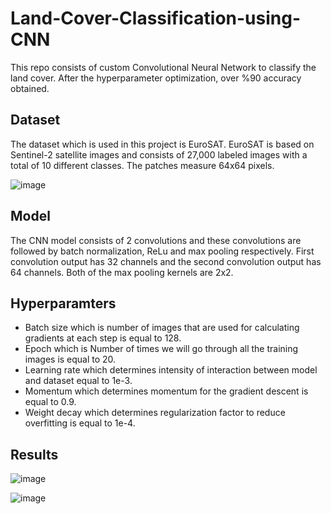 # Land-Cover-Classification-using-CNN
This repo consists of custom Convolutional Neural Network to classify the land cover. After the hyperparameter optimization, over %90 accuracy obtained.

## Dataset
The dataset which is used in this project is EuroSAT. EuroSAT is based on Sentinel-2 satellite images and consists of 27,000 labeled images with a total of 10 different classes. The patches measure 64x64 pixels. 

![image](https://user-images.githubusercontent.com/86148100/191494250-70323f3b-c815-4045-b572-42be4bc0db36.png)


## Model 
The CNN model consists of 2 convolutions and these convolutions are followed by batch normalization, ReLu and max pooling respectively. First convolution output has 32 channels and the second convolution output has 64 channels. Both of the max pooling kernels are 2x2.

## Hyperparamters
- Batch size which is number of images that are used for calculating gradients at each step is equal to 128.
- Epoch which is Number of times we will go through all the training images is equal to 20.
- Learning rate which determines intensity of interaction between model and dataset equal to 1e-3.
- Momentum which determines momentum for the gradient descent is equal to 0.9.
- Weight decay which determines regularization factor to reduce overfitting is equal to 1e-4.

## Results
![image](https://user-images.githubusercontent.com/86148100/191497528-a1e81373-da45-4625-8df9-e98fd46440fc.png)

![image](https://user-images.githubusercontent.com/86148100/191497588-9e9ff769-e7bf-4b2d-b28e-f08d8d6242d0.png)


